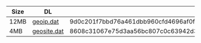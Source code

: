|    Size   |     DL  | sha512sum |
|  ---  |  ---  |  ---  |
| 12MB | [geoip.dat](https://cdn.jsdelivr.net/gh/googleians/Rules@main/geoip.dat) | 9d0c201f7bbd76a461dbb960cfd4696af0fa2b3bdbdaba2eeec1580b035bc7ed48081d905f9855d19a9b2b53ba745bd05fb5ea25b1075c560eacdd05e200bcf1 |
| 4MB | [geosite.dat](https://cdn.jsdelivr.net/gh/googleians/Rules@main/geosite.dat) | 8608c31067e75d3aa56bc807c0c63942d3b42ddf0418b3575c59d5aea067261253d73b689349b1efa95e83aae3bc9f11c5139c26fb18c03ff839e69142ca8d3b |
